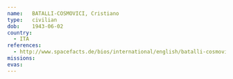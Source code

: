 ```yaml
---
name:	BATALLI-COSMOVICI, Cristiano
type:	civilian
dob:	1943-06-02
country:
  - ITA
references:
  - http://www.spacefacts.de/bios/international/english/batalli-cosmovici_cristiano.htm
missions:
evas:
---
```

